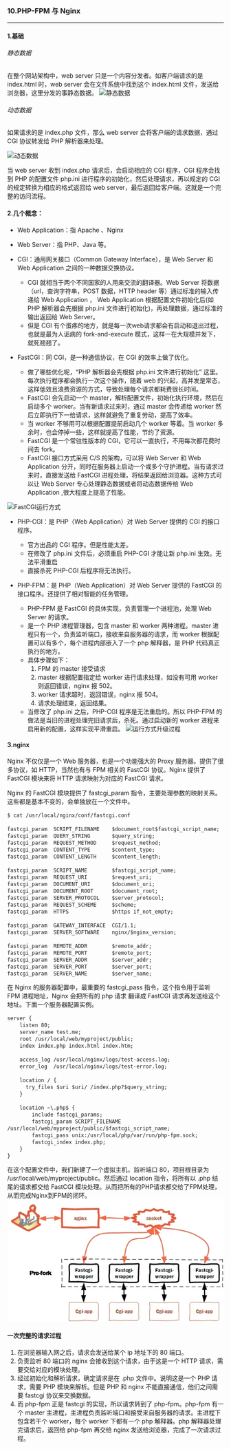 ### 10.PHP-FPM 与 Nginx
---

#### 1.基础

###### 静态数据
在整个网站架构中，web server 只是一个内容分发者。如客户端请求的是 index.html 时，web server 会在文件系统中找到这个 index.html 文件，发送给浏览器，这里分发的事静态数据。
![静态数据](https://www.awaimai.com/wp-content/uploads/2018/03/html.png)

###### 动态数据
如果请求的是 index.php 文件，那么 web server 会将客户端的请求数据，通过 CGI 协议转发给 PHP 解析器来处理。

![动态数据](https://www.awaimai.com/wp-content/uploads/2018/03/cgi.png)

当 web server 收到 index.php 请求后，会启动相应的 CGI 程序，CGI 程序会找到 PHP 的配置文件 php.ini 进行程序的初始化，然后处理请求，再以规定的 CGI 的规定转换为相应的格式返回给 web server，最后返回给客户端。这就是一个完整的访问流程。

#### 2.几个概念：

* Web Application：指 Apache 、Nginx
* Web Server：指 PHP、Java 等。
* CGI：通用网关接口（Common Gateway Interface），是 Web Server 和 Web Application 之间的一种数据交换协议。
    * CGI 就相当于两个不同国家的人用来交流的翻译器。Web Server 将数据（url，查询字符串，POST 数据，HTTP header 等）通过标准的输入传递给 Web Application ， Web Application 根据配置文件初始化后(如 PHP 解析器会先根据 php.ini 文件进行初始化)，再处理数据，通过标准的输出返回给 Web Server。
    * 但是 CGI 有个蛋疼的地方，就是每一次web请求都会有启动和退出过程，也就是最为人诟病的 fork-and-execute 模式，这样一在大规模并发下，就死翘翘了。


* FastCGI：同 CGI，是一种通信协议，在 CGI 的效率上做了优化。
    * 做了哪些优化呢，“PHP 解析器会先根据 php.ini 文件进行初始化” 这里。每次执行程序都会执行一次这个操作，随着 web 的兴起，高并发是常态，这样低效且浪费资源的方式，导致处理每个请求都耗费很长时间。
    * FastCGI 会先启动一个 master，解析配置文件，初始化执行环境，然后在启动多个 worker。当有新请求过来时，通过 master 会传递给 worker 然后立即执行下一给请求，这样就避免了重复劳动，提高了效率。
    * 当 worker 不够用可以根据配置提前启动几个 worker 等着。当 worker 多余时，也会停掉一些，这样就提高了性能，节约了资源。
    * FastCGI 是一个常驻性版本的 CGI，它可以一直执行，不用每次都花费时间去 fork。
    * FastCGI 接口方式采用 C/S 的架构，可以将 Web Server 和 Web Application 分开，同时在服务器上启动一个或多个守护进程。当有请求过来时，直接发送给 FastCGI 进程处理，将结果返回给浏览器。这种方式可以让 Web Server 专心处理静态数据或者将动态数据传给 Web Application ,很大程度上提高了性能。
    
 ![FastCGI运行方式](https://www.awaimai.com/wp-content/uploads/2018/03/fastcgi.png)
  

* PHP-CGI：是 PHP（Web Application）对 Web Server 提供的 CGI 的接口程序。
    * 官方出品的 CGI 程序。但是性能太差。
    * 在修改了 php.ini 文件后，必须重启 PHP-CGI 才能让新 php.ini 生效。无法平滑重启
    * 直接杀死 PHP-CGI 后程序将无法执行。


* PHP-FPM：是 PHP（Web Application）对 Web Server 提供的 FastCGI 的接口程序。还提供了相对智能的任务管理。
    * PHP-FPM 是 FastCGI 的具体实现，负责管理一个进程池，处理 Web Server 的请求。
    * 是一个 PHP 进程管理器，包含 master 和 worker 两种进程。master 进程只有一个，负责监听端口，接收来自服务器的请求，而 worker 根据配置可以有多个，每个进程内部嵌入了一个 php 解释器，是 PHP 代码真正执行的地方。
    * 具体步骤如下：
        1. FPM 的 master 接受请求
        2. master 根据配置指定给 worker 进行请求处理，如没有可用 worker 则返回错误，nginx 报 502。
        3. worker 请求超时，返回错误，nginx 报 504。
        4. 请求处理结束，返回结果。
    * 当修改了 php.ini 之后，PHP-CGI 程序是无法重启的。所以 PHP-FPM 的做法是当旧的进程处理完旧请求后，杀死。通过启动新的 worker 进程来启用新的配置，这样实现平滑重启。
    ![运行方式升级过程](https://www.awaimai.com/wp-content/uploads/2018/03/update.png)
    
    
#### 3.nginx

Nginx 不仅仅是一个 Web 服务器，也是一个功能强大的 Proxy 服务器。提供了很多协议，如 HTTP，当然也有与 FPM 相关的 FastCGI 协议。Nginx 提供了 FastCGI 模块来将 HTTP 请求映射为对应的 FastCGI 请求。

Nginx 的 FastCGI 模块提供了 fastcgi_param 指令，主要处理参数的映射关系。这些都是基本不变的，会单独放在一个文件中。
```shell
$ cat /usr/local/nginx/conf/fastcgi.conf

fastcgi_param  SCRIPT_FILENAME    $document_root$fastcgi_script_name;
fastcgi_param  QUERY_STRING       $query_string;
fastcgi_param  REQUEST_METHOD     $request_method;
fastcgi_param  CONTENT_TYPE       $content_type;
fastcgi_param  CONTENT_LENGTH     $content_length;

fastcgi_param  SCRIPT_NAME        $fastcgi_script_name;
fastcgi_param  REQUEST_URI        $request_uri;
fastcgi_param  DOCUMENT_URI       $document_uri;
fastcgi_param  DOCUMENT_ROOT      $document_root;
fastcgi_param  SERVER_PROTOCOL    $server_protocol;
fastcgi_param  REQUEST_SCHEME     $scheme;
fastcgi_param  HTTPS              $https if_not_empty;

fastcgi_param  GATEWAY_INTERFACE  CGI/1.1;
fastcgi_param  SERVER_SOFTWARE    nginx/$nginx_version;

fastcgi_param  REMOTE_ADDR        $remote_addr;
fastcgi_param  REMOTE_PORT        $remote_port;
fastcgi_param  SERVER_ADDR        $server_addr;
fastcgi_param  SERVER_PORT        $server_port;
fastcgi_param  SERVER_NAME        $server_name;
```

在 Nginx 的服务器配置中，最重要的 fastcgi_pass 指令，这个指令用于监听 FPM 进程地址，Nginx 会把所有的 php 请求 翻译成 FastCGI 请求再发送给这个地址。下面一个服务器配置实例。
```shell
server {
    listen 80;
    server_name test.me;
    root /usr/local/web/myproject/public;
    index index.php index.html index.htm;

    access_log /usr/local/nginx/logs/test-access.log;
    error_log  /usr/local/nginx/logs/test-error.log;

    location / {
      try_files $uri $uri/ /index.php?$query_string;
    }

    location ~\.php$ {
        include fastcgi_params;
        fastcgi_param SCRIPT_FILENAME /usr/local/web/myproject/public/$fastcgi_script_name;
        fastcgi_pass unix:/usr/local/php/var/run/php-fpm.sock;
        fastcgi_index index.php;
    }
}
```

在这个配置文件中，我们新建了一个虚拟主机，监听端口 80，项目根目录为 /usr/local/web/myproject/public。然后通过 location 指令，将所有以 .php 结尾的请求都交给 FastCGI 模块处理。从而把所有的PHP请求都交给了FPM处理，从而完成Nginx到FPM的闭环。
![运行流程](media/15717367228327.jpg)




#### 一次完整的请求过程
1. 在浏览器输入网之后，请求会发送给某个 ip 地址下的 80 端口。
2. 负责监听 80 端口的 nginx 会接收到这个请求，由于这是一个 HTTP 请求，需要交给对应的模块处理。
3. 经过初始化和解析请求，确定请求是在 .php 文件中。说明这是一个 PHP 请求，需要 PHP 模块来解析。但是 PHP 和 nginx 不能直接通信，他们之间需要 fastcgi 协议来交换数据。
4. 而 php-fpm 正是 fastcgi 的实现，所以请求转到了 php-fpm。php-fpm 有一个 master 主进程，主进程负责监听端口和接受来自服务器的请求。主进程下包含若干个 worker，每个 worker 下都有一个 php 解释器。php 解释器处理完请求后，返回给 php-fpm 再交给 nginx 发送给浏览器，完成了一次请求过程。